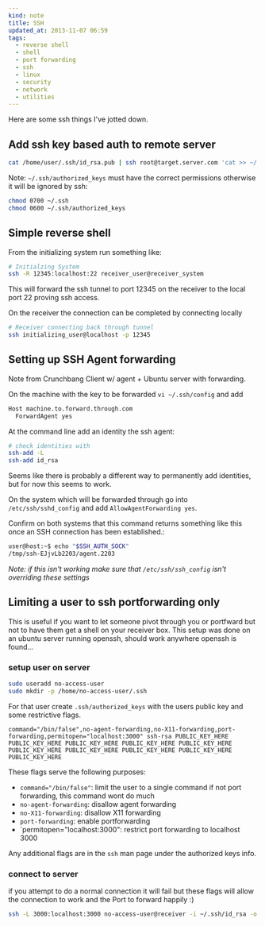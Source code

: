 ```yaml
---
kind: note
title: SSH
updated_at: 2013-11-07 06:59
tags: 
  - reverse shell
  - shell
  - port forwarding
  - ssh
  - linux
  - security
  - network
  - utilities
---
```



Here are some ssh things I've jotted down.

## Add ssh key based auth to remote server

```bash
cat /home/user/.ssh/id_rsa.pub | ssh root@target.server.com 'cat >> ~/.ssh/authorized_keys'
```

Note: `~/.ssh/authorized_keys` must have the correct permissions otherwise it will be ignored by ssh:

```bash
chmod 0700 ~/.ssh
chmod 0600 ~/.ssh/authorized_keys
```

## Simple reverse shell

From the initializing system run something like:

```bash
# Initialzing System
ssh -R 12345:localhost:22 receiver_user@receiver_system
```

This will forward the ssh tunnel to port 12345 on the receiver to the local
port 22 proving ssh access.

On the receiver the connection can be completed by connecting locally

```bash
# Receiver connecting back through tunnel
ssh initializing_user@localhost -p 12345
```

## Setting up SSH Agent forwarding 

Note from Crunchbang Client w/ agent + Ubuntu server with forwarding.

On the machine with the key to be forwarded `vi ~/.ssh/config` and add

```bash
Host machine.to.forward.through.com
  ForwardAgent yes
```

At the command line add an identity the ssh agent:

```bash
# check identities with
ssh-add -L
ssh-add id_rsa
```

Seems like there is probably a different way to permanently add identities, but
for now this seems to work. 

On the system which will be forwarded through go into `/etc/ssh/sshd_config`
and add `AllowAgentForwarding yes`. 

Confirm on both systems that this command returns something like this once an
SSH connection has been established.:

```bash
user@host:~$ echo "$SSH_AUTH_SOCK"
/tmp/ssh-EJjvLb2203/agent.2203
```

*Note: if this isn't working make sure that `/etc/ssh/ssh_config` isn't
overriding these settings*

## Limiting a user to ssh portforwarding only

This is useful if you want to let someone pivot through you or portfward but
not to have them get a shell on your receiver box.  This setup was done on an
ubuntu server running openssh, should work anywhere openssh is found...

### setup user on server

```bash
sudo useradd no-access-user
sudo mkdir -p /home/no-access-user/.ssh
```

For that user create `.ssh/authorized_keys` with the users public key and some
restrictive flags.

```
command="/bin/false",no-agent-forwarding,no-X11-forwarding,port-forwarding,permitopen="localhost:3000" ssh-rsa PUBLIC_KEY_HERE PUBLIC_KEY_HERE PUBLIC_KEY_HERE PUBLIC_KEY_HERE PUBLIC_KEY_HERE PUBLIC_KEY_HERE PUBLIC_KEY_HERE PUBLIC_KEY_HERE PUBLIC_KEY_HERE PUBLIC_KEY_HERE
```

These flags serve the following purposes: 
* `command="/bin/false"`: limit the user to a single command if not port forwarding, this command wont do much
* `no-agent-forwarding`: disallow agent forwarding
* `no-X11-forwarding`: disallow X11 forwarding
* `port-forwarding`: enable portforwarding
* `permitopen="localhost:3000": restrict port forwarding to localhost 3000

Any additional flags are in the `ssh` man page under the authorized keys info.

### connect to server

if you attempt to do a normal connection it will fail but these flags will allow the connection to work and the Port to forward happily :)

```sh
ssh -L 3000:localhost:3000 no-access-user@receiver -i ~/.ssh/id_rsa -o ExitOnForwardFailure=yes -N
```



